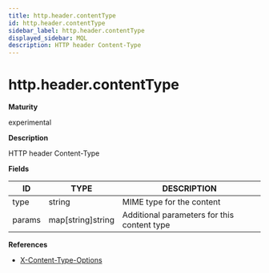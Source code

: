 ```yaml
---
title: http.header.contentType
id: http.header.contentType
sidebar_label: http.header.contentType
displayed_sidebar: MQL
description: HTTP header Content-Type
---
```


# http.header.contentType

**Maturity**

experimental

**Description**

HTTP header Content-Type

**Fields**

| ID     | TYPE              | DESCRIPTION                                 |
| ------ | ----------------- | ------------------------------------------- |
| type   | string            | MIME type for the content                   |
| params | map[string]string | Additional parameters for this content type |

**References**

- [X-Content-Type-Options](https://developer.mozilla.org/en-US/docs/Web/HTTP/Headers/X-Content-Type-Options)
